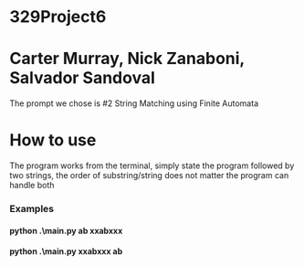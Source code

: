 # 329Project6

# Carter Murray, Nick Zanaboni, Salvador Sandoval

The prompt we chose is #2 String Matching using Finite Automata



# How to use
The program works from the terminal, simply state the program followed by two 
strings, the order of substring/string does not matter the program can 
handle both

### Examples
#### python .\main.py ab xxabxxx
#### python .\main.py xxabxxx ab 